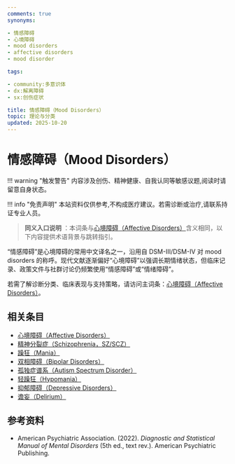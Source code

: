 ```yaml
---
comments: true
synonyms:

- 情感障碍
- 心境障碍
- mood disorders
- affective disorders
- mood disorder

tags:

- community:多意识体
- dx:解离障碍
- sx:创伤症状

title: 情感障碍（Mood Disorders）
topic: 理论与分类
updated: 2025-10-20
---
```


# 情感障碍（Mood Disorders）

!!! warning "触发警告"
    内容涉及创伤、精神健康、自我认同等敏感议题,阅读时请留意自身状态。

!!! info "免责声明"
    本站资料仅供参考,不构成医疗建议。若需诊断或治疗,请联系持证专业人员。

> **同义入口说明** ：本词条与[心境障碍（Affective Disorders）](Affective-Disorders.md)含义相同，以下内容提供术语背景与跳转指引。

“情感障碍”是心境障碍的常用中文译名之一，沿用自 DSM-III/DSM-IV 对 mood disorders 的称呼。现代文献逐渐偏好“心境障碍”以强调长期情绪状态，但临床记录、政策文件与社群讨论仍频繁使用“情感障碍”或“情绪障碍”。

若需了解诊断分类、临床表现与支持策略，请访问主词条：[心境障碍（Affective Disorders）](Affective-Disorders.md)。

## 相关条目

- [心境障碍（Affective Disorders）](Affective-Disorders.md)
- [精神分裂症（Schizophrenia，SZ/SCZ）](Schizophrenia-SZ.md)
- [躁狂（Mania）](Mania.md)
- [双相障碍（Bipolar Disorders）](Bipolar-Disorders.md)
- [孤独症谱系（Autism Spectrum Disorder）](Autism-Spectrum-Disorder.md)
- [轻躁狂（Hypomania）](Hypomania.md)
- [抑郁障碍（Depressive Disorders）](Depressive-Disorders.md)
- [谵妄（Delirium）](Delirium.md)

## 参考资料

- American Psychiatric Association. (2022). *Diagnostic and Statistical Manual of Mental Disorders* (5th ed., text rev.). American Psychiatric Publishing.
